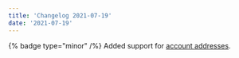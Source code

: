 ```yaml
---
title: 'Changelog 2021-07-19'
date: '2021-07-19'
---
```

{% badge type="minor" /%} Added support for [account addresses](/docs/commerce-cloud/customer-management/addresses-api).
